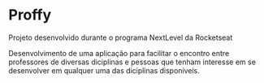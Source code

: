# Proffy

Projeto desenvolvido durante o programa NextLevel da Rocketseat

Desenvolvimento de uma aplicação para facilitar o encontro entre professores de diversas diciplinas
e pessoas que tenham interesse em se desenvolver em qualquer uma das diciplinas disponíveis.

